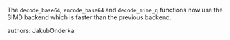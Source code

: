 The `decode_base64`, `encode_base64` and `decode_mime_q` functions now use the SIMD backend
which is faster than the previous backend.

authors: JakubOnderka
